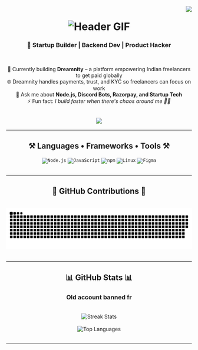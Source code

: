 <img align="right" src="https://img.shields.io/github/watchers/orbit-psd2/orbit-psd2?style=social" />

<h1 align="center">
  <img src="https://i.ibb.co/PGSJ6Rn/225813708-98b745f2-7d22-48cf-9150-083f1b00d6c9.gif" alt="Header GIF">
</h1>

<h3 align="center">🚀 Startup Builder | Backend Dev | Product Hacker</h3>

<br/>

<div align="center">
 
 🔭 Currently building **Dreamnity** – a platform empowering Indian freelancers to get paid globally  
 🌐 Dreamnity handles payments, trust, and KYC so freelancers can focus on work  
 💬 Ask me about **Node.js, Discord Bots, Razorpay, and Startup Tech**  
 ⚡ Fun fact: _I build faster when there's chaos around me 🧠💥_

</div>

<br/>

<div align="center"> 
  <a href="mailto:venkatesh@dreamnity.in">
    <img src="https://img.shields.io/badge/Gmail-333333?style=for-the-badge&logo=gmail&logoColor=red" />
  </a>
</div>

<hr/>

<h2 align="center">⚒️ Languages • Frameworks • Tools ⚒️</h2>

<div align="center">
	<code><img width="55" src="https://user-images.githubusercontent.com/25181517/183568594-85e280a7-0d7e-4d1a-9028-c8c2209e073c.png" title="Node.js" /></code>
	<code><img width="55" src="https://user-images.githubusercontent.com/25181517/117447155-6a868a00-af3d-11eb-9cfe-245df15c9f3f.png" title="JavaScript" /></code>
	<code><img width="55" src="https://user-images.githubusercontent.com/25181517/121401671-49102800-c959-11eb-9f6f-74d49a5e1774.png" title="npm" /></code>
	<code><img width="55" src="https://github.com/marwin1991/profile-technology-icons/assets/76662862/2481dc48-be6b-4ebb-9e8c-3b957efe69fa" title="Linux" /></code>
	<code><img width="55" src="https://user-images.githubusercontent.com/25181517/189715289-df3ee512-6eca-463f-a0f4-c10d94a06b2f.png" title="Figma" /></code>
</div>

<br/>
<hr/>

<div align="center">
  <h2>🐍 GitHub Contributions 🐍</h2>
  <br/>
  <img alt="snake eating my contributions" src="https://raw.githubusercontent.com/joencrypts/joencrypts/output/github-contribution-grid-snake.svg" />
  <br/><br/>
</div>

<hr/>

<h2 align="center">📊 GitHub Stats 📊</h2>
<h3 align="center">Old account banned fr</h3>
<br/>
<div align="center">
  <img width="390" src="https://streak-stats.vercel.app?user=orbit-psd2&theme=react&border_radius=10" alt="Streak Stats" />
  <br/><br/>
  <img width="325" src="https://github-readme-stats.vercel.app/api/top-langs/?username=orbit-psd2&hide=html&langs_count=8&layout=compact&theme=react&border_radius=10&size_weight=0.5&count_weight=0.5&exclude_repo=github-readme-stats" alt="Top Languages" />
</div>

<br/>
<hr/>
